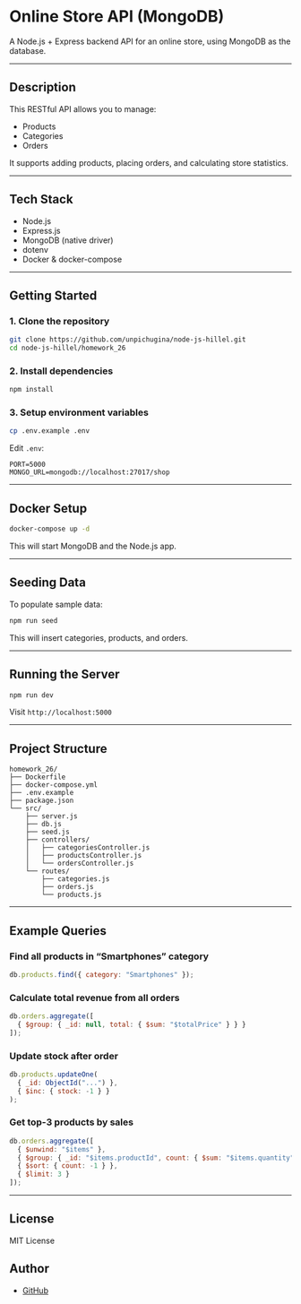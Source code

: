 # Online Store API (MongoDB)

A Node.js + Express backend API for an online store, using MongoDB as the database.

---

## Description

This RESTful API allows you to manage:

- Products
- Categories
- Orders

It supports adding products, placing orders, and calculating store statistics.

---

## Tech Stack

- Node.js
- Express.js
- MongoDB (native driver)
- dotenv
- Docker & docker-compose

---

## Getting Started

### 1. Clone the repository

```bash
git clone https://github.com/unpichugina/node-js-hillel.git
cd node-js-hillel/homework_26
```

### 2. Install dependencies

```bash
npm install
```

### 3. Setup environment variables

```bash
cp .env.example .env
```

Edit `.env`:

```
PORT=5000
MONGO_URL=mongodb://localhost:27017/shop
```

---

## Docker Setup

```bash
docker-compose up -d
```

This will start MongoDB and the Node.js app.

---

## Seeding Data

To populate sample data:

```bash
npm run seed
```

This will insert categories, products, and orders.

---

## Running the Server

```bash
npm run dev
```

Visit `http://localhost:5000`

---

## Project Structure

```
homework_26/
├── Dockerfile
├── docker-compose.yml
├── .env.example
├── package.json
└── src/
    ├── server.js
    ├── db.js
    ├── seed.js
    ├── controllers/
    │   ├── categoriesController.js
    │   ├── productsController.js
    │   └── ordersController.js
    └── routes/
        ├── categories.js
        ├── orders.js
        └── products.js
```

---

## Example Queries

### Find all products in “Smartphones” category

```js
db.products.find({ category: "Smartphones" });
```

### Calculate total revenue from all orders

```js
db.orders.aggregate([
  { $group: { _id: null, total: { $sum: "$totalPrice" } } }
]);
```

### Update stock after order

```js
db.products.updateOne(
  { _id: ObjectId("...") },
  { $inc: { stock: -1 } }
);
```

### Get top-3 products by sales

```js
db.orders.aggregate([
  { $unwind: "$items" },
  { $group: { _id: "$items.productId", count: { $sum: "$items.quantity" } } },
  { $sort: { count: -1 } },
  { $limit: 3 }
]);
```

---

## License

MIT License

## Author

- [GitHub](https://github.com/unpichugina)

